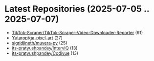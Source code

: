 # Latest Repositories (2025-07-05 .. 2025-07-07)

- [TikTok-Scraper/TikTok-Scraper-Video-Downloader-Reporter](https://github.com/TikTok-Scraper/TikTok-Scraper-Video-Downloader-Reporter) (91)
- [Yutarop/ga-pixel-art](https://github.com/Yutarop/ga-pixel-art) (27)
- [sigridjineth/muvera-py](https://github.com/sigridjineth/muvera-py) (25)
- [its-pratyushpandey/IntervIQ](https://github.com/its-pratyushpandey/IntervIQ) (13)
- [its-pratyushpandey/Codivue](https://github.com/its-pratyushpandey/Codivue) (13)
